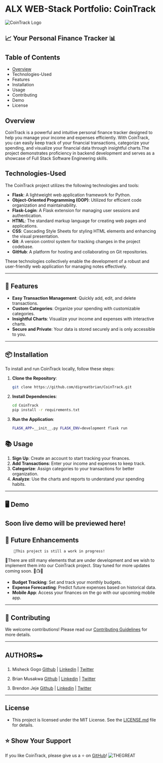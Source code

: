 # ALX WEB-Stack Portfolio: CoinTrack

![CoinTrack Logo](https://via.placeholder.com/728x90.png?text=CoinTrack+Logo)

## 📈 Your Personal Finance Tracker 📊

## Table of Contents

- [Overview](#overview)
- Technologies-Used
- Features
- Installation
- Usage
- Contributing
- Demo
- License

## Overview

CoinTrack is a powerful and intuitive personal finance tracker designed to help you manage your income and expenses efficiently. With CoinTrack, you can easily keep track of your financial transactions, categorize your spending, and visualize your financial data through insightful charts.The project demonstrates proficiency in backend development and serves as a showcase of Full Stack Software Engineering skills.

## Technologies-Used

The CoinTrack project utilizes the following technologies and tools:

- __Flask__: A lightweight web application framework for Python.
- __Object-Oriented Programming (OOP)__: Utilized for efficient code organization and maintainability.
- __Flask-Login__: A Flask extension for managing user sessions and authentication.
- __HTML__: The standard markup language for creating web pages and applications.
- __CSS__: Cascading Style Sheets for styling HTML elements and enhancing the visual presentation.
- __Git__: A version control system for tracking changes in the project codebase.
- __GitHub__: A platform for hosting and collaborating on Git repositories.

These technologies collectively enable the development of a robust and user-friendly web application for managing notes effectively.


---

## 🚀 Features

- **Easy Transaction Management**: Quickly add, edit, and delete transactions.
- **Custom Categories**: Organize your spending with customizable categories.
- **Insightful Charts**: Visualize your income and expenses with interactive charts.
- **Secure and Private**: Your data is stored securely and is only accessible to you.

---

## 📦 Installation

To install and run CoinTrack locally, follow these steps:

1. **Clone the Repository**:
    ```bash
    git clone https://github.com/digreatbrian/CoinTrack.git
    ```

2. **Install Dependencies**:
    ```bash
    cd CoinTrack
    pip install -r requirements.txt
    ```

3. **Run the Application**:
    ```bash
    FLASK_APP=__init__.py FLASK_ENV=development flask run
    ```

## 📚 Usage

1. **Sign Up**: Create an account to start tracking your finances.
2. **Add Transactions**: Enter your income and expenses to keep track.
3. **Categorize**: Assign categories to your transactions for better organization.
4. **Analyze**: Use the charts and reports to understand your spending habits.

---
## 🖥️ Demo

Soon live demo will be previewed here!
---

## 🌟 Future Enhancements

        🚧This project is still a work in progress!
        
📍There are still many elements that are under development and we wish to implement them into our CoinTrack project. Stay tuned for more updates coming soon. 🍿📺🍿

- **Budget Tracking**: Set and track your monthly budgets.
- **Expense Forecasting**: Predict future expenses based on historical data.
- **Mobile App**: Access your finances on the go with our upcoming mobile app.

---

## 📝 Contributing

We welcome contributions! Please read our [Contributing Guidelines](CONTRIBUTING.md) for more details.

---

## AUTHORS✒️

1. Misheck Gogo [Github](https://github.com/MisheckGalx) | [Linkedin](https://www.linkedin.com/in/misheckgogo/) | [Twitter](https://twitter.com/kingboris28)

2. Brian Musakwa [Github](https://github.com/digreatbrian) | [Linkedin](https://www.linkedin.com/in/digreatbrian/) | [Twitter](digreatbrian)

3. Brendon Jeje [Github](https://github.com/Brendon45) | [Linkedin](https://www.linkedin.com/in/brendonjeje/) | [Twitter](https://twitter.com/brendon4545)

---
## License

- This project is licensed under the MIT License. See the [LICENSE.md](LICENSE.md) file for details.
  
## ⭐️ Show Your Support

If you like CoinTrack, please give us a ⭐️ on [GitHub](https://github.com/digreatbrian/CoinTrack.git)!
![THEGREAT](https://github.com/elyse502/AirBnB_clone/assets/125453474/ab3c1e01-2b98-47ae-96b7-37c07c85a2f1)
